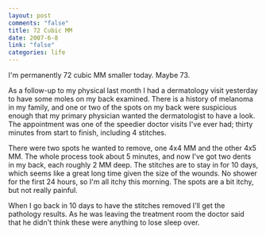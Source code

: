 ```yaml
--- 
layout: post
comments: "false"
title: 72 Cubic MM
date: 2007-6-8
link: "false"
categories: life
---
```

I'm permanently 72 cubic MM smaller today.  Maybe 73.

As a follow-up to my physical last month I had a dermatology visit yesterday to have some moles on my back examined.  There is a history of melanoma in my family, and one or two of the spots on my back were suspicious enough that my primary physician wanted the dermatologist to have a look.  The appointment was one of the speedier doctor visits I've ever had; thirty minutes from start to finish, including 4 stitches.

There were two spots he wanted to remove, one 4x4 MM and the other 4x5 MM.  The whole process took about 5 minutes, and now I've got two dents in my back, each roughly 2 MM deep.  The stitches are to stay in for 10 days, which seems like a great long time given the size of the wounds.  No shower for the first 24 hours, so I'm all itchy this morning.  The spots are a bit itchy, but not really painful.

When I go back in 10 days to have the stitches removed I'll get the pathology results.  As he was leaving the treatment room the doctor said that he didn't think these were anything to lose sleep over.
